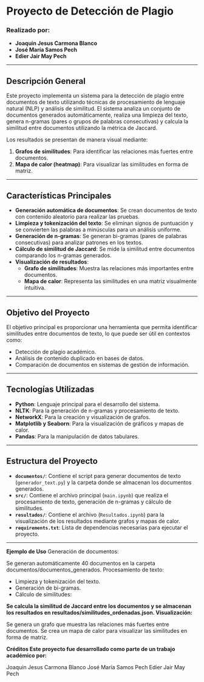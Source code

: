 # Proyecto de Detección de Plagio

### Realizado por:
- **Joaquin Jesus Carmona Blanco**
- **José María Samos Pech**
- **Edier Jair May Pech**

---

## Descripción General

Este proyecto implementa un sistema para la detección de plagio entre documentos de texto utilizando técnicas de procesamiento de lenguaje natural (NLP) y análisis de similitud. El sistema analiza un conjunto de documentos generados automáticamente, realiza una limpieza del texto, genera n-gramas (pares o grupos de palabras consecutivas) y calcula la similitud entre documentos utilizando la métrica de Jaccard.

Los resultados se presentan de manera visual mediante:
1. **Grafos de similitudes**: Para identificar las relaciones más fuertes entre documentos.
2. **Mapa de calor (heatmap)**: Para visualizar las similitudes en forma de matriz.

---
## Características Principales

- **Generación automática de documentos**: Se crean documentos de texto con contenido aleatorio para realizar las pruebas.
- **Limpieza y tokenización del texto**: Se eliminan signos de puntuación y se convierten las palabras a minúsculas para un análisis uniforme.
- **Generación de n-gramas**: Se generan bi-gramas (pares de palabras consecutivas) para analizar patrones en los textos.
- **Cálculo de similitud de Jaccard**: Se mide la similitud entre documentos comparando los n-gramas generados.
- **Visualización de resultados**:
  - **Grafo de similitudes**: Muestra las relaciones más importantes entre documentos.
  - **Mapa de calor**: Representa las similitudes en una matriz visualmente intuitiva.

---
## Objetivo del Proyecto

El objetivo principal es proporcionar una herramienta que permita identificar similitudes entre documentos de texto, lo que puede ser útil en contextos como:
- Detección de plagio académico.
- Análisis de contenido duplicado en bases de datos.
- Comparación de documentos en sistemas de gestión de información.

---

## Tecnologías Utilizadas

- **Python**: Lenguaje principal para el desarrollo del sistema.
- **NLTK**: Para la generación de n-gramas y procesamiento de texto.
- **NetworkX**: Para la creación y visualización de grafos.
- **Matplotlib y Seaborn**: Para la visualización de gráficos y mapas de calor.
- **Pandas**: Para la manipulación de datos tabulares.

---
## Estructura del Proyecto

- **`documentos/`**: Contiene el script para generar documentos de texto (`generador_text.py`) y la carpeta donde se almacenan los documentos generados.
- **`src/`**: Contiene el archivo principal (`main.ipynb`) que realiza el procesamiento de texto, generación de n-gramas y cálculo de similitudes.
- **`resultados/`**: Contiene el archivo (`Resultados.ipynb`) para la visualización de los resultados mediante grafos y mapas de calor.
- **`requirements.txt`**: Lista de dependencias necesarias para ejecutar el proyecto.

---
**Ejemplo de Uso**
Generación de documentos:

Se generan automáticamente 40 documentos en la carpeta documentos/documentos_generados.
Procesamiento de texto:

- Limpieza y tokenización del texto.
- Generación de bi-gramas.
- Cálculo de similitudes:

**Se calcula la similitud de Jaccard entre los documentos y se almacenan los resultados en resultados/similitudes_ordenadas.json.
Visualización:**

Se genera un grafo que muestra las relaciones más fuertes entre documentos.
Se crea un mapa de calor para visualizar las similitudes en forma de matriz.



**Créditos
Este proyecto fue desarrollado como parte de un trabajo académico por:**

Joaquin Jesus Carmona Blanco
José María Samos Pech
Edier Jair May Pech
